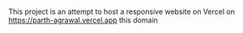 This project is an attempt to host a responsive website on Vercel on https://parth-agrawal.vercel.app this domain
